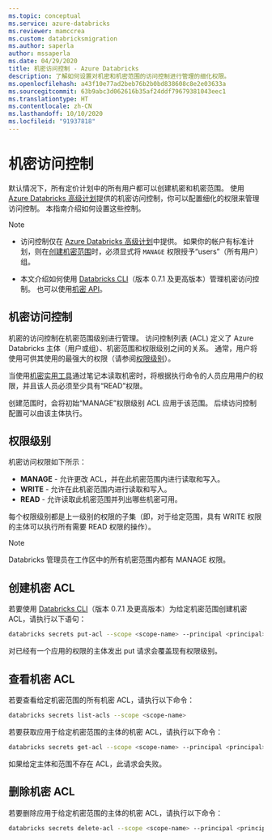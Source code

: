```yaml
---
ms.topic: conceptual
ms.service: azure-databricks
ms.reviewer: mamccrea
ms.custom: databricksmigration
ms.author: saperla
author: mssaperla
ms.date: 04/29/2020
title: 机密访问控制 - Azure Databricks
description: 了解如何设置对机密和机密范围的访问控制进行管理的细化权限。
ms.openlocfilehash: a43f10e77ad2beb76b2b0bd838608c8e2e03633a
ms.sourcegitcommit: 63b9abc3d062616b35af24ddf79679381043eec1
ms.translationtype: HT
ms.contentlocale: zh-CN
ms.lasthandoff: 10/10/2020
ms.locfileid: "91937818"
---
```

# <a name="secret-access-control"></a>机密访问控制

默认情况下，所有定价计划中的所有用户都可以创建机密和机密范围。
使用 [Azure Databricks 高级计划](https://databricks.com/product/azure-pricing)提供的机密访问控制，你可以配置细化的权限来管理访问控制。
本指南介绍如何设置这些控制。

> [!NOTE]
>
> * 访问控制仅在 [Azure Databricks 高级计划](https://databricks.com/product/azure-pricing)中提供。 如果你的帐户有标准计划，则在[创建机密范围](../secrets/secret-scopes.md#databricks-backed)时，必须显式将 `MANAGE` 权限授予“users”（所有用户）组。
>
> * 本文介绍如何使用 [Databricks CLI](../../dev-tools/cli/index.md)（版本 0.7.1 及更高版本）管理机密访问控制。 也可以使用[机密 API](../../dev-tools/api/latest/secrets.md)。

## <a name="secret-access-control"></a>机密访问控制

机密的访问控制在机密范围级别进行管理。 访问控制列表 (ACL) 定义了 Azure Databricks 主体（用户或组）、机密范围和权限级别之间的关系。 通常，用户将使用可供其使用的最强大的权限（请参阅[权限级别](#permission-levels)）。

当使用[机密实用工具](../../dev-tools/databricks-utils.md#dbutils-secrets)通过笔记本读取机密时，将根据执行命令的人员应用用户的权限，并且该人员必须至少具有“READ”权限。

创建范围时，会将初始“MANAGE”权限级别 ACL 应用于该范围。 后续访问控制配置可以由该主体执行。

## <a name="permission-levels"></a>权限级别

机密访问权限如下所示：

* **MANAGE** - 允许更改 ACL，并在此机密范围内进行读取和写入。
* **WRITE** - 允许在此机密范围内进行读取和写入。
* **READ** - 允许读取此机密范围并列出哪些机密可用。

每个权限级别都是上一级别的权限的子集（即，对于给定范围，具有 WRITE 权限的主体可以执行所有需要 READ 权限的操作）。

> [!NOTE]
>
> Databricks 管理员在工作区中的所有机密范围内都有 MANAGE 权限。

## <a name="create-a-secret-acl"></a>创建机密 ACL

若要使用 [Databricks CLI](../../dev-tools/cli/index.md)（版本 0.7.1 及更高版本）为给定机密范围创建机密 ACL，请执行以下语句：

```bash
databricks secrets put-acl --scope <scope-name> --principal <principal> --permission <permission>
```

对已经有一个应用的权限的主体发出 put 请求会覆盖现有权限级别。

## <a name="view-secret-acls"></a>查看机密 ACL

若要查看给定机密范围的所有机密 ACL，请执行以下命令：

```bash
databricks secrets list-acls --scope <scope-name>
```

若要获取应用于给定机密范围的主体的机密 ACL，请执行以下命令：

```bash
databricks secrets get-acl --scope <scope-name> --principal <principal>
```

如果给定主体和范围不存在 ACL，此请求会失败。

## <a name="delete-a-secret-acl"></a>删除机密 ACL

若要删除应用于给定机密范围的主体的机密 ACL，请执行以下命令：

```bash
databricks secrets delete-acl --scope <scope-name> --principal <principal>
```